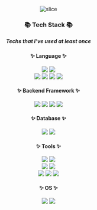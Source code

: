 <div align="center">

![slice](https://capsule-render.vercel.app/api?type=slice&color=auto&height=200&text=Hi%20there👋&fontAlign=70&rotate=13&fontAlignY=25&desc=jihwan's%20GitHub&descAlign=70.&descAlignY=44)

### <span style="text-decoration:none">📚 Tech Stack 📚</span>
##### Techs that I've used at least once
#### ✨ Language ✨
<img src="https://img.shields.io/badge/Java-0E7595?style=flat-square&logo=JAVA&logoColor=white"/>
<img src="https://img.shields.io/badge/Python-3776AB?style=flat-square&logo=Python&logoColor=white"/>
<br>
<img src="https://img.shields.io/badge/HTML5-E34F26?style=flat-square&logo=HTML5&logoColor=white"/>
<img src="https://img.shields.io/badge/CSS3-1572B6?style=flat-square&logo=CSS3&logoColor=white"/>
<img src="https://img.shields.io/badge/JavaScript-F7DF1E?style=flat-square&logo=javascript&logoColor=white"/>
<img src="https://img.shields.io/badge/jQuery-0769AD?style=flat-square&logo=jQuery&logoColor=white"/>
<br>
  
#### ✨ Backend Framework ✨
<img src="https://img.shields.io/badge/Spring-6DB33F?style=flat-square&logo=Spring&logoColor=white"/>
<img src="https://img.shields.io/badge/Spring Boot-6DB33F?style=flat-square&logo=SpringBoot&logoColor=white"/>
<img src="https://img.shields.io/badge/MyBatis-C70D2C?style=flat-square&logo=MyBatis&logoColor=white"/>
<img src="https://img.shields.io/badge/JPA-212121?style=flat-square&logo=JPA&logoColor=white"/>
  
#### ✨ Database ✨
<img src="https://img.shields.io/badge/MySQL-4479A1?style=flat-square&logo=MySQL&logoColor=white"/>
<img src="https://img.shields.io/badge/Oracle-F80000?style=flat-square&logo=Oracle&logoColor=white"/>
  
#### ✨ Tools ✨
<img src="https://img.shields.io/badge/intelliJ-000000?style=flat-square&logo=intellijidea&logoColor=white"/>
<img src="https://img.shields.io/badge/eclipse-2C2255?style=flat-square&logo=eclipseide&logoColor=white"/>
<br>
<img src="https://img.shields.io/badge/Maven-C71A36?style=flat-square&logo=apachemaven&logoColor=white"/>
<img src="https://img.shields.io/badge/Gradle-02303A?style=flat-square&logo=Gradle&logoColor=white"/>
<br>
<img src="https://img.shields.io/badge/Slack-4A154B?style=flat-square&logo=slack&logoColor=white"/>
<img src="https://img.shields.io/badge/Notion-000000?style=flat-square&logo=notion&logoColor=white"/>
<img src="https://img.shields.io/badge/Github-000000?style=flat-square&logo=Github&logoColor=white"/>
  
#### ✨ OS ✨
<img src="https://img.shields.io/badge/Windows-0078D6?style=flat-square&logo=Windows&logoColor=white"/>
<img src="https://img.shields.io/badge/Linux-FCC624?style=flat-square&logo=Linux&logoColor=white"/>
</div>
